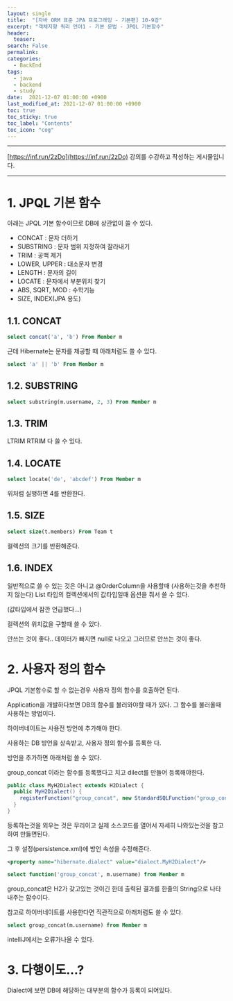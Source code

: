 ```yaml
---
layout: single
title:  "[자바 ORM 표준 JPA 프로그래밍 - 기본편] 10-9강"
excerpt: "객체지향 쿼리 언어1 - 기본 문법 - JPQL 기본함수"
header:
  teaser: 
search: False
permalink:
categories: 
  - BackEnd
tags:
  - java
  - backend
  - study
date:  2021-12-07 01:00:00 +0900
last_modified_at: 2021-12-07 01:00:00 +0900
toc: true
toc_sticky: true
toc_label: "Contents"
toc_icon: "cog"
---
```

---

[https://inf.run/2zDo](https://inf.run/2zDo) 강의를 수강하고 작성하는 게시물입니다.

---

# 1. JPQL 기본 함수

아래는 JPQL 기본 함수이므로 DB에 상관없이 쓸 수 있다.

- CONCAT : 문자 더하기
- SUBSTRING : 문자 범위 지정하여 잘라내기
- TRIM : 공백 제거
- LOWER, UPPER : 대소문자 변경
- LENGTH : 문자의 길이
- LOCATE : 문자에서 부분위치 찾기
- ABS, SQRT, MOD : 수학기능
- SIZE, INDEX(JPA 용도)

## 1.1. CONCAT

```sql
select concat('a', 'b') From Member m
```

근데 Hibernate는 문자를 제공할 때 아래처럼도 쓸 수 있다.

```sql
select 'a' || 'b' From Member m
```

## 1.2. SUBSTRING

```sql
select substring(m.username, 2, 3) From Member m
```

## 1.3. TRIM

LTRIM RTRIM 다 쓸 수 있다.

## 1.4. LOCATE

```sql
select locate('de', 'abcdef') From Member m
```

위처럼 실행하면 4를 반환한다.

## 1.5. SIZE

```sql
select size(t.members) From Team t
```

컬렉션의 크기를 반환해준다.

## 1.6. INDEX

일반적으로 쓸 수 있는 것은 아니고 @OrderColumn을 사용할때 (사용하는것을 추천하지 않는다) List 타입의 컬렉션에서의 값타입일때 옵션을 줘서 쓸 수 있다.

(값타입에서 잠깐 언급했다...)

컬렉션의 위치값을 구할때 쓸 수 있다.

안쓰는 것이 좋다.. 데이터가 빠지면 null로 나오고 그러므로 안쓰는 것이 좋다.

# 2. 사용자 정의 함수

JPQL 기본함수로 할 수 없는경우 사용자 정의 함수를 호출하면 된다.

Application을 개발하다보면 DB의 함수를 불러와야할 때가 있다. 그 함수를 불러올때 사용하는 방법이다.

하이버네이트는 사용전 방언에 추가해야 한다.

사용하는 DB 방언을 상속받고, 사용자 정의 함수를 등록한 다.

방언을 추가하면 아래처럼 쓸 수 있다.

group_concat 이라는 함수를 등록했다고 치고 dilect를 만들어 등록해야한다.

```java
public class MyH2Dialect extends H2Dialect {
  public MyH2Dialect() {
    registerFunction("group_concat", new StandardSQLFunction("group_concat", StandardBasicTypes.STRING));
  }
}
```

등록하는것을 외우는 것은 무리이고 실제 소스코드를 열어서 자세히 나와있는것을 참고하여 만들면된다.

그 후 설정(persistence.xml)에 방언 속성을 수정해준다.

```xml
<property name="hibernate.dialect" value="dialect.MyH2Dialect"/>
```

```sql
select function('group_concat', m.username) from Member m
```

group_concat은 H2가 갖고있는 것이긴 한데 출력된 결과를 한줄의 String으로 나타내주는 함수이다.

참고로 하이버네이트를 사용한다면 직관적으로 아래처럼도 쓸 수 있다.

```sql
select group_concat(m.username) from Member m
```

intelliJ에서는 오류가나올 수 있다.

# 3. 다행이도...?

Dialect에 보면 DB에 해당하는 대부분의 함수가 등록이 되어있다.

